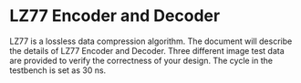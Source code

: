 # LZ77 Encoder and Decoder

LZ77 is a lossless data compression algorithm. 
The document will describe the details of LZ77 Encoder and Decoder. 
Three different image test data are provided to verify the correctness of your design. 
The cycle in the testbench is set as 30 ns.